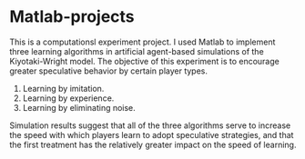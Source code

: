# Matlab-projects
This is a computationsl experiment project. I used Matlab to implement three learning algorithms in artificial agent-based simulations of the Kiyotaki-Wright model. The objective of this experiment is to encourage greater speculative behavior by certain player types. 
1. Learning by imitation. 
2. Learning by experience.
3. Learning by eliminating noise.

Simulation results suggest that all of the three algorithms serve to increase the speed with which players learn to adopt speculative strategies, and that the first treatment has the relatively greater impact on the speed of learning.
